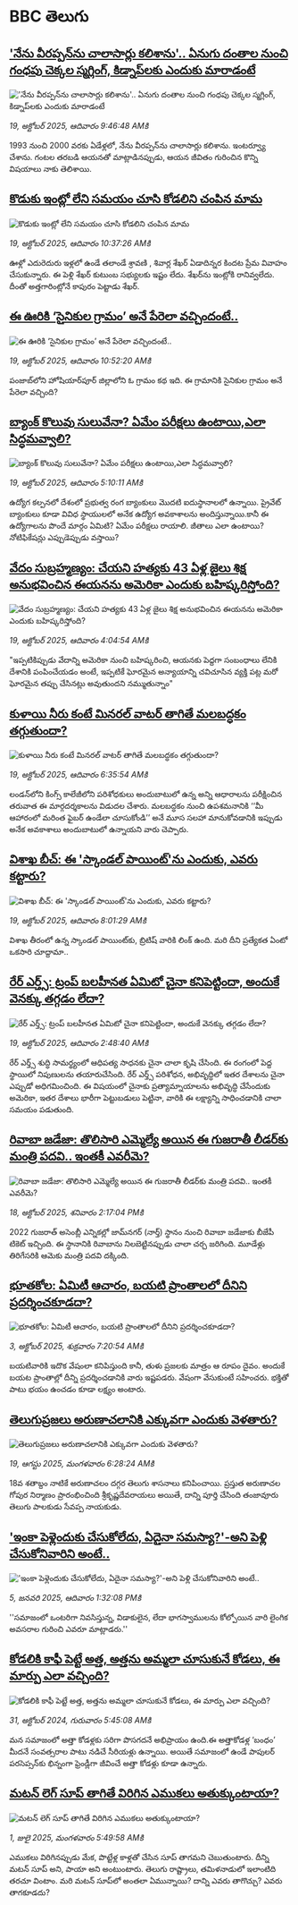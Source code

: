 # BBC తెలుగు## ['నేను వీరప్పన్‌ను చాలాసార్లు కలిశాను'..  ఏనుగు దంతాల నుంచి గంధపు చెక్కల స్మగ్లింగ్‌, కిడ్నాప్‌లకు ఎందుకు మారాడంటే](https://www.bbc.com/telugu/articles/cqjwzedkq0do?at_medium=RSS&at_campaign=rss?at_campaign=githubrss)!['నేను వీరప్పన్‌ను చాలాసార్లు కలిశాను'..  ఏనుగు దంతాల నుంచి గంధపు చెక్కల స్మగ్లింగ్‌, కిడ్నాప్‌లకు ఎందుకు మారాడంటే](https://ichef.bbci.co.uk/ace/ws/240/cpsprodpb/56a9/live/ef201660-ac3f-11f0-b2a1-6f537f66f9aa.jpg)_19, అక్టోబర్ 2025, ఆదివారం 9:46:48 AMకి_1993 నుంచి 2000 వరకు ఏడేళ్లలో, నేను వీరప్పన్‌ను చాలాసార్లు కలిశాను. ఇంటర్వ్యూ చేశాను. గంటల తరబడి ఆయనతో మాట్లాడినప్పుడు, ఆయన జీవితం గురించిన కొన్ని విషయాలు నాకు తెలిశాయి.## [కొడుకు ఇంట్లో లేని సమయం చూసి కోడలిని చంపిన మామ](https://www.bbc.com/telugu/articles/cddr686zl8mo?at_medium=RSS&at_campaign=rss?at_campaign=githubrss)![కొడుకు ఇంట్లో లేని సమయం చూసి కోడలిని చంపిన మామ](https://ichef.bbci.co.uk/ace/ws/240/cpsprodpb/bc9d/live/ebd2cb70-acd4-11f0-a31a-c76af12c9f8d.jpg)_19, అక్టోబర్ 2025, ఆదివారం 10:37:26 AMకి_ఊళ్లో ఎదురెదురు ఇళ్లలో ఉండే తలాండే శ్రావణి , శివార్ల శేఖర్ ఏడాదిన్నర కిందట ప్రేమ వివాహం చేసుకున్నారు. ఈ పెళ్లి శేఖర్ కుటుంబ సభ్యులకు ఇష్టం లేదు.  శేఖర్‌ను ఇంట్లోకి రానివ్వలేదు. దీంతో అత్తగారింట్లోనే కాపురం పెట్టాడు శేఖర్.## [ఈ ఊరికి ‘సైనికుల గ్రామం’ అనే పేరెలా వచ్చిందంటే..](https://www.bbc.com/telugu/articles/cglg9w0ze2do?at_medium=RSS&at_campaign=rss?at_campaign=githubrss)![ఈ ఊరికి ‘సైనికుల గ్రామం’ అనే పేరెలా వచ్చిందంటే..](https://ichef.bbci.co.uk/ace/ws/240/cpsprodpb/06eb/live/039faba0-acd6-11f0-b2a1-6f537f66f9aa.png)_19, అక్టోబర్ 2025, ఆదివారం 10:52:20 AMకి_పంజాబ్‌లోని హోషియార్‌పూర్ జిల్లాలోని ఓ గ్రామం కథ ఇది. ఈ గ్రామానికి సైనికుల గ్రామం అనే పేరెలా వచ్చింది?## [బ్యాంక్ కొలువు సులువేనా? ఏమేం పరీక్షలు ఉంటాయి,ఎలా సిద్ధమవ్వాలి?  ](https://www.bbc.com/telugu/articles/ckgkne0k5pro?at_medium=RSS&at_campaign=rss?at_campaign=githubrss)![బ్యాంక్ కొలువు సులువేనా? ఏమేం పరీక్షలు ఉంటాయి,ఎలా సిద్ధమవ్వాలి?  ](https://ichef.bbci.co.uk/ace/ws/240/cpsprodpb/c843/live/a73a7970-a9d9-11f0-b2a1-6f537f66f9aa.jpg)_19, అక్టోబర్ 2025, ఆదివారం 5:10:11 AMకి_ఉద్యోగ కల్పనలో  దేశంలో ప్రభుత్వ రంగ బ్యాంకులు మొదటి ఐదుస్థానాలలో ఉన్నాయి.  ప్రైవేట్ బ్యాంకులు కూడా వివిధ స్థాయులలో  అనేక ఉద్యోగ అవకాశాలను అందిస్తున్నాయి.కానీ ఈ ఉద్యోగాలను పొందే మార్గం ఏమిటి? ఏమేం పరీక్షలు రాయాలి. జీతాలు ఎలా ఉంటాయి? నోటిఫికేషన్లు ఎప్పుడెప్పుడు వస్తాయి?## [వేదం సుబ్రహ్మణ్యం: చేయని హత్యకు 43 ఏళ్ల జైలు శిక్ష అనుభవించిన ఈయనను అమెరికా ఎందుకు బహిష్కరిస్తోంది? ](https://www.bbc.com/telugu/articles/c78z5k9x09mo?at_medium=RSS&at_campaign=rss?at_campaign=githubrss)![వేదం సుబ్రహ్మణ్యం: చేయని హత్యకు 43 ఏళ్ల జైలు శిక్ష అనుభవించిన ఈయనను అమెరికా ఎందుకు బహిష్కరిస్తోంది? ](https://ichef.bbci.co.uk/ace/ws/240/cpsprodpb/2f92/live/beeb3f20-ac98-11f0-b2a1-6f537f66f9aa.jpg)_19, అక్టోబర్ 2025, ఆదివారం 4:04:54 AMకి_"ఇప్పటికిప్పుడు వేదాన్ని అమెరికా నుంచి బహిష్కరించి, ఆయనకు  పెద్దగా  సంబంధాలు లేనికి దేశానికి పంపించేయడం అంటే, ఇప్పటికే ఘోరమైన అన్యాయాన్ని చవిచూసిన వ్యక్తి పట్ల మరో ఘోరమైన తప్పు చేసినట్లు అవుతుందని నమ్ముతున్నాం"## [కుళాయి నీరు కంటే మినరల్ వాటర్ తాగితే మలబద్ధకం తగ్గుతుందా?](https://www.bbc.com/telugu/articles/crex7n1le3wo?at_medium=RSS&at_campaign=rss?at_campaign=githubrss)![కుళాయి నీరు కంటే మినరల్ వాటర్ తాగితే మలబద్ధకం తగ్గుతుందా?](https://ichef.bbci.co.uk/ace/ws/240/cpsprodpb/a712/live/6a6f1c10-acb5-11f0-af7b-5538c4094a64.jpg)_19, అక్టోబర్ 2025, ఆదివారం 6:35:54 AMకి_లండన్‌లోని కింగ్స్ కాలేజీలోని పరిశోధకులు అందుబాటులో ఉన్న అన్ని ఆధారాలను పరీక్షించిన తరువాత ఈ మార్గదర్శకాలను విడుదల చేశారు. మలబద్ధకం నుంచి ఉపశమనానికి  ‘‘మీ ఆహారంలో మరింత ఫైబర్ ఉండేలా చూసుకోండి’’ అనే మూస సలహా  మానుకోవడానికి ఇప్పుడు అనేక అవకాశాలు అందుబాటులో ఉన్నాయని వారు చెప్పారు.## [విశాఖ బీచ్‌: ఈ 'స్కాండల్ పాయింట్'ను ఎందుకు, ఎవరు కట్టారు?](https://www.bbc.com/telugu/articles/czdr4mj8925o?at_medium=RSS&at_campaign=rss?at_campaign=githubrss)![విశాఖ బీచ్‌: ఈ 'స్కాండల్ పాయింట్'ను ఎందుకు, ఎవరు కట్టారు?](https://ichef.bbci.co.uk/ace/ws/240/cpsprodpb/a7d1/live/989487c0-acbe-11f0-aa13-0b0479f6f42a.jpg)_19, అక్టోబర్ 2025, ఆదివారం 8:01:29 AMకి_విశాఖ తీరంలో ఉన్న స్కాండల్ పాయింట్‌కు, బ్రిటిష్ వారికి లింక్ ఉంది. మరి దీని ప్రత్యేకత ఏంటో ఒకసారి చూద్దామా..## [రేర్ ఎర్త్స్:  ట్రంప్ బలహీనత ఏమిటో చైనా కనిపెట్టిందా, అందుకే వెనక్కు తగ్గడం లేదా? ](https://www.bbc.com/telugu/articles/czdr5844dd6o?at_medium=RSS&at_campaign=rss?at_campaign=githubrss)![రేర్ ఎర్త్స్:  ట్రంప్ బలహీనత ఏమిటో చైనా కనిపెట్టిందా, అందుకే వెనక్కు తగ్గడం లేదా? ](https://ichef.bbci.co.uk/ace/ws/240/cpsprodpb/6be1/live/fbf83320-aa9d-11f0-ba75-093eca1ac29b.jpg)_19, అక్టోబర్ 2025, ఆదివారం 2:48:40 AMకి_రేర్ ఎర్త్స్ శుద్ధి సామర్థ్యంలో ఆధిపత్య సాధనకు  చైనా చాలా కృషి చేసింది. ఈ రంగంలో పెద్ద స్థాయిలో నిపుణులను తయారుచేసింది. రేర్ ఎర్త్స్ పరిశోధన, అభివృద్ధిలో ఇతర దేశాలను చైనా ఎప్పుడో అధిగమించింది. ఈ విషయంలో చైనాకు ప్రత్యామ్నాయాలను అభివృద్ధి చేసేందుకు అమెరికా, ఇతర దేశాలు భారీగా పెట్టుబడులు పెట్టినా, వారికి ఈ లక్ష్యాన్ని సాధించడానికి  చాలా సమయం పడుతుంది.## [రివాబా జడేజా: తొలిసారి ఎమ్మెల్యే అయిన ఈ గుజరాతీ లీడర్‌కు మంత్రి పదవి.. ఇంతకీ ఎవరీమె?](https://www.bbc.com/telugu/articles/c709exyg5ejo?at_medium=RSS&at_campaign=rss?at_campaign=githubrss)![రివాబా జడేజా: తొలిసారి ఎమ్మెల్యే అయిన ఈ గుజరాతీ లీడర్‌కు మంత్రి పదవి.. ఇంతకీ ఎవరీమె?](https://ichef.bbci.co.uk/ace/ws/240/cpsprodpb/9741/live/16cb8db0-ac2d-11f0-a014-63265a18b928.jpg)_18, అక్టోబర్ 2025, శనివారం 2:17:04 PMకి_2022 గుజరాత్ అసెంబ్లీ ఎన్నికల్లో జామ్‌నగర్ (నార్త్) స్థానం నుంచి రివాబా జడేజాకు బీజేపీ టికెట్ ఇచ్చింది. ఈ స్థానానికి రివాబాను నిలబెట్టినప్పుడు చాలా చర్చ జరిగింది. మూడేళ్లు తిరిగేసరికి ఆమెకు మంత్రి పదవి దక్కింది.## [భూతకోల: ఏమిటీ ఆచారం, బయటి ప్రాంతాలలో దీనిని ప్రదర్శించకూడదా?](https://www.bbc.com/telugu/articles/cr5qjnvzg7no?at_medium=RSS&at_campaign=rss?at_campaign=githubrss)![భూతకోల: ఏమిటీ ఆచారం, బయటి ప్రాంతాలలో దీనిని ప్రదర్శించకూడదా?](https://ichef.bbci.co.uk/ace/ws/240/cpsprodpb/c56a/live/c8838e90-9f8f-11f0-b741-177e3e2c2fc7.jpg)_3, అక్టోబర్ 2025, శుక్రవారం 7:20:54 AMకి_బయటివారికి ఇదొక వేషంలా కనిపిస్తుంది కానీ, తుళు ప్రజలకు మాత్రం ఆ రూపం దైవం. అందుకే బయట ప్రాంతాల్లో దీన్ని ప్రదర్శించడానికి వారు ఇష్టపడరు. వేషంగా వేసుకుంటే సహించరు. భక్తితో పాటు భయం ఉంచడం కూడా లక్ష్యం అంటారు.## [తెలుగుప్రజలు అరుణాచలానికి ఎక్కువగా ఎందుకు వెళతారు?](https://www.bbc.com/telugu/articles/c8jp32zrzxpo?at_medium=RSS&at_campaign=rss?at_campaign=githubrss)![తెలుగుప్రజలు అరుణాచలానికి ఎక్కువగా ఎందుకు వెళతారు?](https://ichef.bbci.co.uk/ace/ws/240/cpsprodpb/cf2d/live/01932bf0-7d85-11f0-98a0-956f61945264.jpg)_19, ఆగస్టు 2025, మంగళవారం 6:28:24 AMకి_18వ శతాబ్దం నాటికే అరుణాచలం దగ్గర తెలుగు శాసనాలు కనిపించాయి. ప్రస్తుత అరుణాచల గోపుర నిర్మాణం ప్రారంభించింది శ్రీకృష్ణదేవరాయలు అయితే, దాన్ని పూర్తి చేసింది తంజావూరు తెలుగు పాలకుడు సేవప్ప నాయకుడు.## ['ఇంకా పెళ్లెందుకు చేసుకోలేదు, ఏదైనా సమస్యా?'-అని పెళ్లి చేసుకోనివారిని అంటే..](https://www.bbc.com/telugu/articles/cgq1w3lz7yyo?at_medium=RSS&at_campaign=rss?at_campaign=githubrss)!['ఇంకా పెళ్లెందుకు చేసుకోలేదు, ఏదైనా సమస్యా?'-అని పెళ్లి చేసుకోనివారిని అంటే..](https://ichef.bbci.co.uk/ace/ws/240/cpsprodpb/f6de/live/72c94a60-cb3e-11ef-87df-d575b9a434a4.jpg)_5, జనవరి 2025, ఆదివారం 1:32:08 PMకి_''సమాజంలో ఒంటరిగా నివసిస్తున్న, విడాకులైన, లేదా భాగస్వాములను కోల్పోయిన వారి లైంగిక అవసరాల గురించి ఎవరూ మాట్లాడరు.''## [కోడలికి కాఫీ పెట్టే అత్త, అత్తను అమ్మలా చూసుకునే కోడలు, ఈ మార్పు ఎలా వచ్చింది?](https://www.bbc.com/telugu/articles/c1l41zl8el2o?at_medium=RSS&at_campaign=rss?at_campaign=githubrss)![కోడలికి కాఫీ పెట్టే అత్త, అత్తను అమ్మలా చూసుకునే కోడలు, ఈ మార్పు ఎలా వచ్చింది?](https://ichef.bbci.co.uk/ace/ws/240/cpsprodpb/2b61/live/9176a6d0-8b0e-11ef-a81b-b1eda9741da3.jpg)_31, అక్టోబర్ 2024, గురువారం 5:45:08 AMకి_మన సమాజంలో అత్తా కోడళ్లకు సరిగా పొసగదనే అభిప్రాయం ఉంది.ఈ అత్తాకోడళ్ల ‘బంధం’ మీదనే సంవత్సరాల పాటు నడిచే సీరియళ్లు ఉన్నాయి. అయితే సమాజంలో ఉండే పాపులర్ పరసెప్సన్‌కు భిన్నంగా ఫ్రెండ్లీగా జీవించే అత్తా కోడళ్లు కూడా ఉన్నారు.## [మటన్ లెగ్ సూప్ తాగితే విరిగిన ఎముకలు అతుక్కుంటాయా?](https://www.bbc.com/telugu/articles/c0l4g92j8kzo?at_medium=RSS&at_campaign=rss?at_campaign=githubrss)![మటన్ లెగ్ సూప్ తాగితే విరిగిన ఎముకలు అతుక్కుంటాయా?](https://ichef.bbci.co.uk/ace/ws/240/cpsprodpb/b31e/live/cce532c0-6d41-11f0-9462-bb509dc78127.jpg)_1, జులై 2025, మంగళవారం 5:49:58 AMకి_ఎముకలు విరిగినప్పుడు మేక, పొట్టేళ్ల కాళ్లతో చేసిన సూప్ తాగమని చెబుతుంటారు. దీన్ని మటన్ సూప్ అని, పాయా అని అంటుంటారు. తెలుగు రాష్ట్రాలు, తమిళనాడులో ఇలాంటిది తరచూ వింటాం. మరి మటన్ సూప్‌లో అంతలా ఏమున్నాయి? దాన్ని ఎవరు తాగొచ్చు? ఎవరు తాగకూడదు?